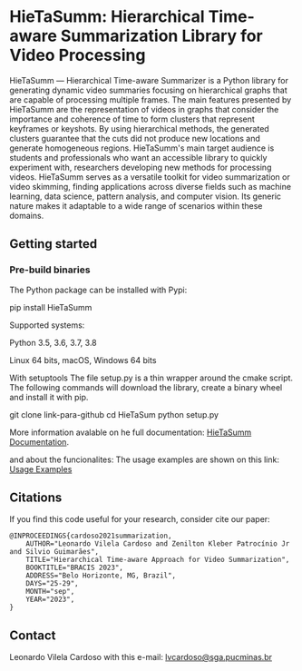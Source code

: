 # HieTaSumm: Hierarchical Time-aware Summarization Library for Video Processing

HieTaSumm — Hierarchical Time-aware Summarizer is a Python library for generating dynamic video summaries focusing on hierarchical graphs that are capable of processing multiple frames. The main features presented by HieTaSumm are the representation of videos in graphs that consider the importance and coherence of time to form clusters that represent keyframes or keyshots. By using hierarchical methods, the generated clusters guarantee that the cuts did not produce new locations and generate homogeneous regions. HieTaSumm's main target audience is students and professionals who want an accessible library to quickly experiment with, researchers developing new methods for processing videos.
HieTaSumm serves as a versatile toolkit for video summarization or video skimming, finding applications across diverse fields such as machine learning, data science, pattern analysis, and computer vision. Its generic nature makes it adaptable to a wide range of scenarios within these domains.

## Getting started

### Pre-build binaries
The Python package can be installed with Pypi:

pip install HieTaSumm

Supported systems:

Python 3.5, 3.6, 3.7, 3.8

Linux 64 bits, macOS, Windows 64 bits

With setuptools
The file setup.py is a thin wrapper around the cmake script. The following commands will download the library, create a binary wheel and install it with pip.

git clone link-para-github
cd HieTaSum
python setup.py

More information avalable on he full documentation: [HieTaSumm Documentation](https://hietasumm-doc.readthedocs.io/).

and about the funcionalites: The usage examples are shown on this link: [Usage Examples](https://hietasumm-doc.readthedocs.io/en/latest/examples.html)

## Citations
If you find this code useful for your research, consider cite our paper:
```
@INPROCEEDINGS{cardoso2021summarization,
    AUTHOR="Leonardo Vilela Cardoso and Zenilton Kleber Patrocínio Jr and Silvio Guimarães",
    TITLE="Hierarchical Time-aware Approach for Video Summarization",
    BOOKTITLE="BRACIS 2023",
    ADDRESS="Belo Horizonte, MG, Brazil",
    DAYS="25-29",
    MONTH="sep",
    YEAR="2023",
}
```

## Contact
Leonardo Vilela Cardoso with this e-mail: lvcardoso@sga.pucminas.br
